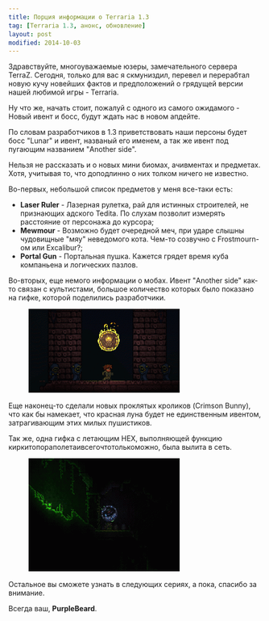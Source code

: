 ```yaml
---
title: Порция информации о Terraria 1.3
tag: [Terraria 1.3, анонс, обновление]
layout: post
modified: 2014-10-03
---
```


Здравствуйте, многоуважаемые юзеры, замечательного сервера TerraZ. Сегодня, только для вас я скмуниздил, перевел и перерабтал новую кучу новейших фактов и предположений о грядущей версии нашей любимой игры - Terraria.

Ну что же, начать стоит, пожалуй с одного из самого ожидамого - Новый ивент и босс, будут ждать нас в новом апдейте.

По словам разработчиков в 1.3 приветствовать наши персоны будет босс "Lunar" и ивент, названый его именем, а так же ивент под пугающим названием "Another side".


Нельзя не рассказать и о новых мини биомах, ачивментах и предметах. Хотя, учитывая то, что доподлинно о них толком ничего не известно.


Во-первых, небольшой список предметов у меня все-таки есть:

* **Laser Ruler** - Лазерная рулетка, рай для истинных строителей, не признающих адского Tedita. По слухам позволит измерять расстояние от персонажа до курсора;
* **Mewmour** - Возможно будет очередной меч, при ударе слышны чудовищные "мяу" неведомого кота. Чем-то созвучно с Frostmourn-ом или Excalibur?;
* **Portal Gun** - Портальная пушка. Кажется грядет время куба компаньена и логических пазлов.


Во-вторых, еще немого информации о мобах. Ивент "Another side" как-то связан с культистами, большое количество которых было показано на гифке, которой поделились разработчики.

<figure>
	<a href="/images/posts/1.3-obnovlenie/Cultist.gif"><img src="/images/posts/1.3-obnovlenie/Cultist-300x166.gif" alt=""></a>
</figure>


Еще наконец-то сделали новых проклятых кроликов (Crimson Bunny), что как бы намекает, что красная луна будет не единственным ивентом, затрагивающим этих милых пушистиков.

Так же, одна гифка с летающим НЕХ, выполняющей функцию киркитопораполетаивсегочтотолькоможно, была вылита в сеть. 
<figure>
	<a href="/images/posts/1.3-obnovlenie/ColorlessMarriedHarrierhawk.gif"><img src="/images/posts/1.3-obnovlenie/ColorlessMarriedHarrierhawk-300x224.gif" alt=""></a>
</figure>

  
Остальное вы сможете узнать в следующих сериях, а пока, спасибо за внимание.

Всегда ваш, **PurpleBeard**.
